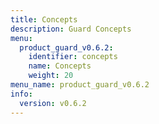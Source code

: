 ```yaml
---
title: Concepts
description: Guard Concepts
menu:
  product_guard_v0.6.2:
    identifier: concepts
    name: Concepts
    weight: 20
menu_name: product_guard_v0.6.2
info:
  version: v0.6.2
---
```


